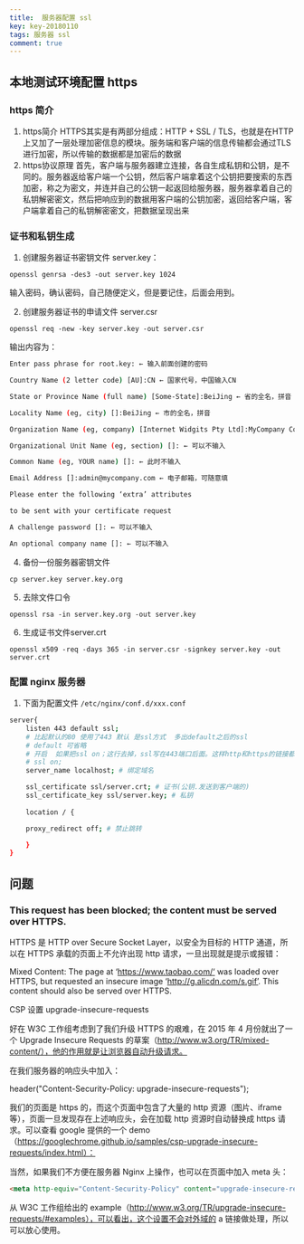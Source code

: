 ```yaml
---
title:  服务器配置 ssl
key: key-20180110
tags: 服务器 ssl
comment: true
---
```


## 本地测试环境配置 https

### https 简介

1. https简介
HTTPS其实是有两部分组成：HTTP + SSL / TLS，也就是在HTTP上又加了一层处理加密信息的模块。服务端和客户端的信息传输都会通过TLS进行加密，所以传输的数据都是加密后的数据
2. https协议原理
首先，客户端与服务器建立连接，各自生成私钥和公钥，是不同的。服务器返给客户端一个公钥，然后客户端拿着这个公钥把要搜索的东西加密，称之为密文，并连并自己的公钥一起返回给服务器，服务器拿着自己的私钥解密密文，然后把响应到的数据用客户端的公钥加密，返回给客户端，客户端拿着自己的私钥解密密文，把数据呈现出来

### 证书和私钥生成

1. 创建服务器证书密钥文件 server.key：

`openssl genrsa -des3 -out server.key 1024`

输入密码，确认密码，自己随便定义，但是要记住，后面会用到。

2. 创建服务器证书的申请文件 server.csr

`openssl req -new -key server.key -out server.csr`

输出内容为：

```sh
Enter pass phrase for root.key: ← 输入前面创建的密码 

Country Name (2 letter code) [AU]:CN ← 国家代号，中国输入CN 

State or Province Name (full name) [Some-State]:BeiJing ← 省的全名，拼音 

Locality Name (eg, city) []:BeiJing ← 市的全名，拼音 

Organization Name (eg, company) [Internet Widgits Pty Ltd]:MyCompany Corp. ← 公司英文名 

Organizational Unit Name (eg, section) []: ← 可以不输入 

Common Name (eg, YOUR name) []: ← 此时不输入 

Email Address []:admin@mycompany.com ← 电子邮箱，可随意填

Please enter the following ‘extra’ attributes 

to be sent with your certificate request 

A challenge password []: ← 可以不输入 

An optional company name []: ← 可以不输入
```

4. 备份一份服务器密钥文件

`cp server.key server.key.org`

5. 去除文件口令

`openssl rsa -in server.key.org -out server.key`

6. 生成证书文件server.crt

`openssl x509 -req -days 365 -in server.csr -signkey server.key -out server.crt`

### 配置 nginx 服务器

1. 下面为配置文件 `/etc/nginx/conf.d/xxx.conf`

```bash
server{
    listen 443 default ssl;  
    # 比起默认的80 使用了443 默认 是ssl方式  多出default之后的ssl
    # default 可省略
    # 开启  如果把ssl on；这行去掉，ssl写在443端口后面。这样http和https的链接都可以用
    # ssl on;
    server_name localhost; # 绑定域名

    ssl_certificate ssl/server.crt; # 证书(公钥.发送到客户端的)
    ssl_certificate_key ssl/server.key; # 私钥
    
    location / {

    proxy_redirect off; # 禁止跳转

    }        
}
```

## 问题

### This request has been blocked; the content must be served over HTTPS.

HTTPS 是 HTTP over Secure Socket Layer，以安全为目标的 HTTP 通道，所以在 HTTPS 承载的页面上不允许出现 http 请求，一旦出现就是提示或报错：

Mixed Content: The page at ‘https://www.taobao.com/‘ was loaded over HTTPS, but requested an insecure image ‘http://g.alicdn.com/s.gif’. This content should also be served over HTTPS.

CSP 设置 upgrade-insecure-requests

好在 W3C 工作组考虑到了我们升级 HTTPS 的艰难，在 2015 年 4 月份就出了一个 Upgrade Insecure Requests 的草案（http://www.w3.org/TR/mixed-content/），他的作用就是让浏览器自动升级请求。

在我们服务器的响应头中加入：

header("Content-Security-Policy: upgrade-insecure-requests");

我们的页面是 https 的，而这个页面中包含了大量的 http 资源（图片、iframe等），页面一旦发现存在上述响应头，会在加载 http 资源时自动替换成 https 请求。可以查看 google 提供的一个 demo（https://googlechrome.github.io/samples/csp-upgrade-insecure-requests/index.html）：

当然，如果我们不方便在服务器 Nginx 上操作，也可以在页面中加入 meta 头：

```html
<meta http-equiv="Content-Security-Policy" content="upgrade-insecure-requests" />
```

从 W3C 工作组给出的 example（http://www.w3.org/TR/upgrade-insecure-requests/#examples），可以看出，这个设置不会对外域的 a 链接做处理，所以可以放心使用。

